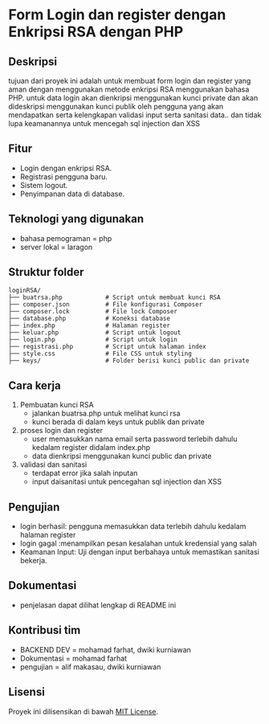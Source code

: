 # Form Login dan register dengan Enkripsi RSA dengan PHP
## Deskripsi
tujuan dari proyek ini adalah untuk membuat form login dan register yang aman dengan menggunakan metode enkripsi RSA menggunakan bahasa PHP. 
untuk data login akan dienkripsi menggunakan kunci private dan akan dideskripsi menggunakan kunci publik oleh pengguna yang akan mendapatkan 
serta kelengkapan validasi input serta sanitasi data.. dan tidak lupa keamanannya untuk mencegah sql injection dan XSS

## Fitur 
- Login dengan enkripsi RSA.
- Registrasi pengguna baru.
- Sistem logout.
- Penyimpanan data di database.
  
## Teknologi yang digunakan
- bahasa pemograman = php
- server lokal = laragon


## Struktur folder
```
loginRSA/
├── buatrsa.php            # Script untuk membuat kunci RSA 
├── composer.json          # File konfigurasi Composer
├── composer.lock          # File lock Composer
├── database.php           # Koneksi database
├── index.php              # Halaman register
├── keluar.php             # Script untuk logout
├── login.php              # Script untuk login
├── registrasi.php         # Script untuk halaman index
├── style.css              # File CSS untuk styling
├── keys/                  # Folder berisi kunci public dan private
```

## Cara kerja
1. Pembuatan kunci RSA
   - jalankan buatrsa.php untuk melihat kunci rsa
   - kunci berada di dalam keys untuk publik dan private
2. proses login dan register
   - user memasukkan nama email serta password terlebih dahulu kedalam register didalam index.php
   - data dienkripsi menggunakan kunci public dan private
3. validasi dan sanitasi
   - terdapat error jika salah inputan
   - input daisanitasi untuk pencegahan sql injection dan XSS

## Pengujian
- login berhasil: pengguna memasukkan data terlebih dahulu kedalam halaman register
- login gagal :menampilkan pesan kesalahan untuk kredensial yang salah
- Keamanan Input: Uji dengan input berbahaya untuk memastikan sanitasi bekerja.

## Dokumentasi
- penjelasan dapat dilihat lengkap di README ini

## Kontribusi tim
- BACKEND DEV = mohamad farhat, dwiki kurniawan
- Dokumentasi = mohamad farhat
- pengujian = alif makasau, dwiki kurniawan

## Lisensi
Proyek ini dilisensikan di bawah [MIT License](./LICENSE).
   
